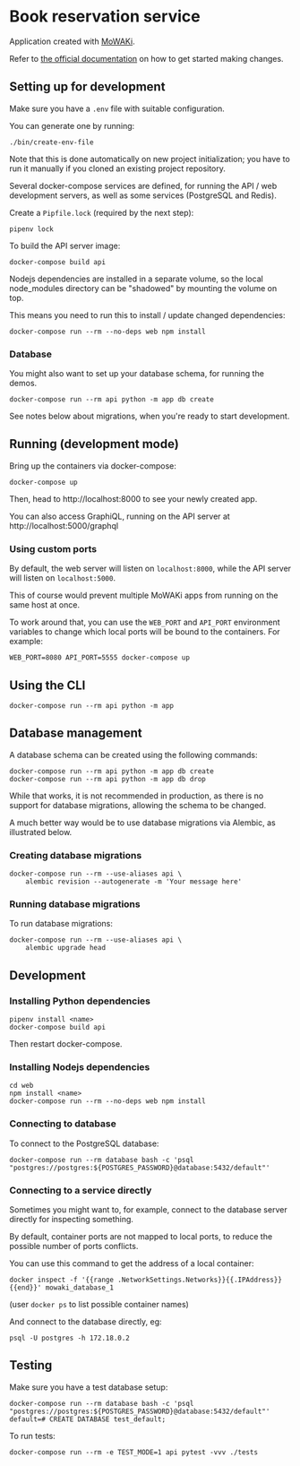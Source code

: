 # Book reservation service

Application created with [MoWAKi].

Refer to [the official documentation] on how to get started making changes.

[MoWAKi]: https://github.com/rshk/mowaki-project
[the official documentation]: https://docs.mowaki.org/en/latest/


## Setting up for development

Make sure you have a ``.env`` file with suitable configuration.

You can generate one by running:

```
./bin/create-env-file
```

Note that this is done automatically on new project initialization;
you have to run it manually if you cloned an existing project
repository.

Several docker-compose services are defined, for running the API / web
development servers, as well as some services (PostgreSQL and Redis).

Create a ``Pipfile.lock`` (required by the next step):

    pipenv lock

To build the API server image:

    docker-compose build api

Nodejs dependencies are installed in a separate volume, so the local
node_modules directory can be "shadowed" by mounting the volume on top.

This means you need to run this to install / update changed dependencies:

    docker-compose run --rm --no-deps web npm install

### Database

You might also want to set up your database schema, for running the demos.

    docker-compose run --rm api python -m app db create

See notes below about migrations, when you're ready to start development.


## Running (development mode)

Bring up the containers via docker-compose:

    docker-compose up

Then, head to http://localhost:8000 to see your newly created app.

You can also access GraphiQL, running on the API server at http://localhost:5000/graphql


### Using custom ports

By default, the web server will listen on ``localhost:8000``, while
the API server will listen on ``localhost:5000``.

This of course would prevent multiple MoWAKi apps from running on the
same host at once.

To work around that, you can use the ``WEB_PORT`` and ``API_PORT``
environment variables to change which local ports will be bound to the
containers. For example:

    WEB_PORT=8080 API_PORT=5555 docker-compose up


## Using the CLI

    docker-compose run --rm api python -m app


## Database management

A database schema can be created using the following commands:

    docker-compose run --rm api python -m app db create
    docker-compose run --rm api python -m app db drop

While that works, it is not recommended in production, as there is no
support for database migrations, allowing the schema to be changed.

A much better way would be to use database migrations via Alembic, as
illustrated below.

### Creating database migrations

    docker-compose run --rm --use-aliases api \
        alembic revision --autogenerate -m 'Your message here'


### Running database migrations

To run database migrations:

    docker-compose run --rm --use-aliases api \
        alembic upgrade head


## Development

### Installing Python dependencies

    pipenv install <name>
    docker-compose build api

Then restart docker-compose.


### Installing Nodejs dependencies

    cd web
    npm install <name>
    docker-compose run --rm --no-deps web npm install


### Connecting to database

To connect to the PostgreSQL database:

    docker-compose run --rm database bash -c 'psql "postgres://postgres:${POSTGRES_PASSWORD}@database:5432/default"'


### Connecting to a service directly

Sometimes you might want to, for example, connect to the database
server directly for inspecting something.

By default, container ports are not mapped to local ports, to reduce
the possible number of ports conflicts.

You can use this command to get the address of a local container:

    docker inspect -f '{{range .NetworkSettings.Networks}}{{.IPAddress}}{{end}}' mowaki_database_1

(user ``docker ps`` to list possible container names)

And connect to the database directly, eg:

    psql -U postgres -h 172.18.0.2


## Testing

Make sure you have a test database setup:

    docker-compose run --rm database bash -c 'psql "postgres://postgres:${POSTGRES_PASSWORD}@database:5432/default"'
    default=# CREATE DATABASE test_default;


To run tests:

    docker-compose run --rm -e TEST_MODE=1 api pytest -vvv ./tests
